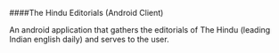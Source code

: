 ####The Hindu Editorials (Android Client)

An android application that gathers the editorials of The Hindu (leading Indian
english daily) and serves to the user.

